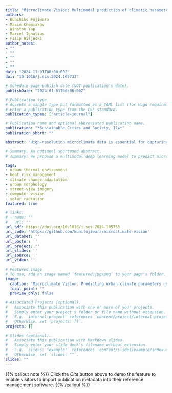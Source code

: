 ```yaml
---
title: "Microclimate Vision: Multimodal prediction of climatic parameters using street-level and satellite imagery"
authors:
- Kunihiko Fujiwara
- Maxim Khomiakov
- Winston Yap
- Marcel Ignatius
- Filip Biljecki
author_notes:
- ""
- ""
- ""
- ""
- ""
date: "2024-11-01T00:00:00Z"
doi: "10.1016/j.scs.2024.105733"

# Schedule page publish date (NOT publication's date).
publishDate: "2024-01-01T00:00:00Z"

# Publication type.
# Accepts a single type but formatted as a YAML list (for Hugo requirements).
# Enter a publication type from the CSL standard.
publication_types: ["article-journal"]

# Publication name and optional abbreviated publication name.
publication: "*Sustainable Cities and Society, 114*"
publication_short: ""

abstract: "High-resolution microclimate data is essential for capturing spatio-temporal heterogeneity of urban climate and heat health management. However, previous studies have relied on dense measurements that require significant costs for equipment, or on physical simulations demanding intensive computational loads. As a potential alternative to these methods, we propose a multimodal deep learning model to predict microclimate at a high spatial and temporal resolution based on street-level and satellite imagery. This model consists of LSTM and ResNet-18 architectures, and predicts air temperature (T_air), relative humidity (RH), wind speed (ν), and global horizontal irradiance (GHI). For our study area situated at a university campus in Singapore, we collected microclimate data, street-level and satellite imagery. We conducted extensive experiments with our collected dataset to showcase our model's predictive capabilities and its practical use in generating high-resolution microclimate maps. Our model reported RMSE at 0.95°C for T_air, 2.57% for RH, 0.31 m/s for ν, and 225 W/m² for GHI. Furthermore, we observed a contribution of imagery inputs to higher accuracy by comparing models with and without such inputs. We identified hot spots at a high spatio-temporal resolution, indicating its application for issuing real-time heat alerts. Our models are released openly at the microclimate-vision GitHub repository (https://github.com/kunifujiwara/microclimate-vision)."

# Summary. An optional shortened abstract.
# summary: We propose a multimodal deep learning model to predict microclimate parameters using street-level and satellite imagery, achieving high accuracy for air temperature, relative humidity, wind speed, and solar radiation.

tags:
- urban thermal environment
- heat risk management
- climate change adaptation
- urban morphology
- street-view imagery
- computer vision
- solar radiation
featured: true

# links:
# - name: ""
#   url: ""
url_pdf: https://doi.org/10.1016/j.scs.2024.105733
url_code: 'https://github.com/kunifujiwara/microclimate-vision'
url_dataset: ''
url_poster: ''
url_project: ''
url_slides: ''
url_source: ''
url_video: ''

# Featured image
# To use, add an image named `featured.jpg/png` to your page's folder. 
image:
  caption: 'Microclimate Vision: Predicting urban climate parameters using imagery'
  focal_point: ""
  preview_only: false

# Associated Projects (optional).
#   Associate this publication with one or more of your projects.
#   Simply enter your project's folder or file name without extension.
#   E.g. `internal-project` references `content/project/internal-project/index.md`.
#   Otherwise, set `projects: []`.
projects: []

# Slides (optional).
#   Associate this publication with Markdown slides.
#   Simply enter your slide deck's filename without extension.
#   E.g. `slides: "example"` references `content/slides/example/index.md`.
#   Otherwise, set `slides: ""`.
slides: ""
---
```


{{% callout note %}}
Click the *Cite* button above to demo the feature to enable visitors to import publication metadata into their reference management software.
{{% /callout %}}

<!-- ## Highlights

- Prediction of microclimate parameters using street-level and satellite imagery.
- Multimodal prediction model combining LSTM and ResNet-18 architectures.
- Collecting and using microclimate data, street-level imagery, and satellite imagery.
- High accuracy: RMSE at 0.95°C (T_air), 2.57% (RH), 0.31 m/s (ν), 225 W/m² (GHI).
- Street-level and satellite imagery contribute to improving accuracy. -->

<!-- ## Overview

This research introduces a novel approach to predicting urban microclimate parameters at high spatial and temporal resolution using multimodal deep learning with street-level and satellite imagery. Our model demonstrates significant potential for applications in urban heat management and climate adaptation planning. -->
